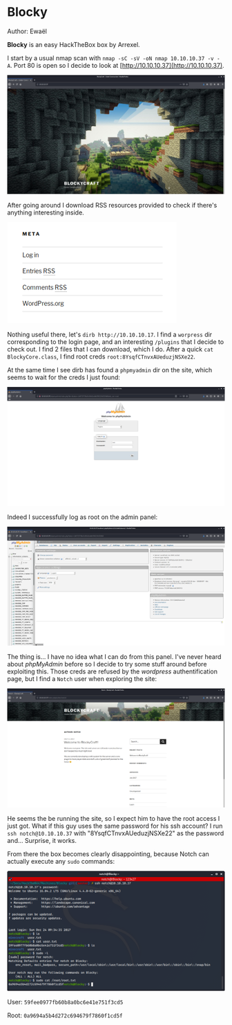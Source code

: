 # Blocky

Author: Ewaël

**Blocky** is an easy HackTheBox box by Arrexel.

I start by a usual nmap scan with ```nmap -sC -sV -oN nmap 10.10.10.37 -v -A```. Port 80 is open so I decide to look at [http://10.10.10.37](http://10.10.10.37).

![site](site.png)

After going around I download RSS resources provided to check if there's anything interesting inside.

![rss](rss.png)

Nothing useful there, let's `dirb http://10.10.10.17`. I find a `worpress` dir corresponding to the login page, and an interesting `/plugins` that I decide to check out. I find 2 files that I can download, which I do. After a quick `cat BlockyCore.class`, I find root creds `root:8YsqfCTnvxAUeduzjNSXe22`.

At the same time I see dirb has found a `phpmyadmin` dir on the site, which seems to wait for the creds I just found:

![login](login.png)

Indeed I successfully log as root on the admin panel:

![panel](panel.png)

The thing is... I have no idea what I can do from this panel. I've never heard about *phpMyAdmin* before so I decide to try some stuff around before exploiting this. Those creds are refused by the *wordpress* authentification page, but I find a `Notch` user when exploring the site:

![notch](notch.png)

He seems the be running the site, so I expect him to have the root access I just got. What if this guy uses the same password for his ssh account? I run `ssh notch@10.10.10.37` with "8YsqfCTnvxAUeduzjNSXe22" as the password and... Surprise, it works.

From there the box becomes clearly disappointing, because Notch can actually execute any `sudo` commands:

![flags](flags.png)

User: `59fee0977fb60b8a0bc6e41e751f3cd5`

Root: `0a9694a5b4d272c694679f7860f1cd5f`
